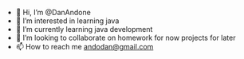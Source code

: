 - 👋 Hi, I’m @DanAndone
- 👀 I’m interested in learning java 
- 🌱 I’m currently learning java development
- 💞️ I’m looking to collaborate on homework for now projects for later
- 📫 How to reach me andodan@gmail.com

<!---
DanAndone/DanAndone is a ✨ special ✨ repository because its `README.md` (this file) appears on your GitHub profile.
You can click the Preview link to take a look at your changes.
--->
